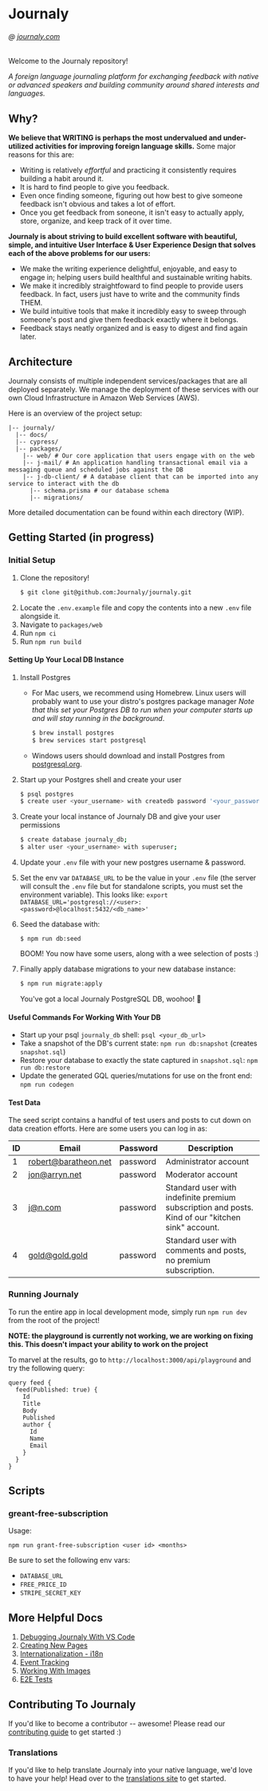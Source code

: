 # Journaly

###### @ [journaly.com](http://journaly.com)

Welcome to the Journaly repository!

_A foreign language journaling platform for exchanging feedback with native or advanced speakers and building community around shared interests and languages._

## Why?

**We believe that WRITING is perhaps the most undervalued and under-utilized activities for improving foreign language skills.**
Some major reasons for this are:

- Writing is relatively _effortful_ and practicing it consistently requires building a habit around it.
- It is hard to find people to give you feedback.
- Even once finding someone, figuring out how best to give someone feedback isn't obvious and takes a lot of effort.
- Once you get feedback from soneone, it isn't easy to actually apply, store, organize, and keep track of it over time.

**Journaly is about striving to build excellent software with beautiful, simple, and intuitive User Interface & User Experience Design that solves each of the above problems for our users:**

- We make the writing experience delightful, enjoyable, and easy to engage in; helping users build healthful and sustainable writing habits.
- We make it incredibly straightfoward to find people to provide users feedback. In fact, users just have to write and the community finds THEM.
- We build intuitive tools that make it incredibly easy to sweep through someone's post and give them feedback exactly where it belongs.
- Feedback stays neatly organized and is easy to digest and find again later.

## Architecture

Journaly consists of multiple independent services/packages that are all deployed separately.
We manage the deployment of these services with our own Cloud Infrastructure in Amazon Web Services (AWS).

Here is an overview of the project setup:

```
|-- journaly/
  |-- docs/
  |-- cypress/
  |-- packages/
    |-- web/ # Our core application that users engage with on the web
    |-- j-mail/ # An application handling transactional email via a messaging queue and scheduled jobs against the DB
    |-- j-db-client/ # A database client that can be imported into any service to interact with the db
      |-- schema.prisma # our database schema
      |-- migrations/
```

More detailed documentation can be found within each directory (WIP).

## Getting Started (in progress)

### Initial Setup

1. Clone the repository!
   ```sh
   $ git clone git@github.com:Journaly/journaly.git
   ```
1. Locate the `.env.example` file and copy the contents into a new `.env` file alongside it.
1. Navigate to `packages/web`
1. Run `npm ci`
1. Run `npm run build`

#### Setting Up Your Local DB Instance

1. Install Postgres
   - For Mac users, we recommend using Homebrew. Linux users will probably want to use your distro's postgres package manager
  _Note that this set your Postgres DB to run when your computer starts up and will stay running in the background_.

      ```bash
      $ brew install postgres
      $ brew services start postgresql
      ```

   - Windows users should download and install Postgres from [postgresql.org](https://www.postgresql.org/download/windows/).

1. Start up your Postgres shell and create your user

   ```bash
   $ psql postgres
   $ create user <your_username> with createdb password '<your_password>';
   ```

1. Create your local instance of Journaly DB and give your user permissions

   ```bash
   $ create database journaly_db;
   $ alter user <your_username> with superuser;
   ```

1. Update your `.env` file with your new postgres username & password.
1. Set the env var `DATABASE_URL` to be the value in your `.env` file (the server will consult the `.env` file but for standalone scripts, you must set the environment variable). This looks like: `export DATABASE_URL='postgresql://<user>:<password>@localhost:5432/<db_name>'`

1. Seed the database with:

   ```
   $ npm run db:seed
   ```

   BOOM! You now have some users, along with a wee selection of posts :)

1. Finally apply database migrations to your new database instance:

   ```bash
   $ npm run migrate:apply
   ```

   You've got a local Journaly PostgreSQL DB, woohoo! 🎉

#### Useful Commands For Working With Your DB

- Start up your psql `journaly_db` shell: `psql <your_db_url>`
- Take a snapshot of the DB's current state: `npm run db:snapshot` (creates `snapshot.sql`)
- Restore your database to exactly the state captured in `snapshot.sql`: `npm run db:restore`
- Update the generated GQL queries/mutations for use on the front end: `npm run codegen`

#### Test Data

The seed script contains a handful of test users and posts to cut down on data creation efforts. Here are some users you can log in as:

| ID | Email | Password | Description |
|----|-------|----------|-------------|
| 1 | robert@baratheon.net | password | Administrator account |
| 2 | jon@arryn.net | password | Moderator account |
| 3 | j@n.com | password | Standard user with indefinite premium subscription and posts. Kind of our "kitchen sink" account. |
| 4 | gold@gold.gold | password | Standard user with comments and posts, no premium subscription. |

### Running Journaly

To run the entire app in local development mode, simply run `npm run dev` from the root of the project!

**NOTE: the playground is currently not working, we are working on fixing this. This doesn't impact your ability to work on the project**

To marvel at the results, go to `http://localhost:3000/api/playground` and try the following query:

```gql
query feed {
  feed(Published: true) {
    Id
    Title
    Body
    Published
    author {
      Id
      Name
      Email
    }
  }
}
```

## Scripts

### greant-free-subscription

Usage:

```
npm run grant-free-subscription <user id> <months>
```

Be sure to set the following env vars:
- `DATABASE_URL`
- `FREE_PRICE_ID`
- `STRIPE_SECRET_KEY` 


## More Helpful Docs

1. [Debugging Journaly With VS Code](./docs/debugging.md)
1. [Creating New Pages](./docs/0-creating-pages.md)
1. [Internationalization - i18n](./docs/1-internationalization.md)
1. [Event Tracking](./docs/2-event-tracking.md)
1. [Working With Images](./docs/3-working-with-images.md)
1. [E2E Tests](./docs/4-e2e-tests.md)

## Contributing To Journaly

If you'd like to become a contributor -- awesome!
Please read our [contributing guide](./docs/contributing-guide.md) to get started :)

### Translations

If you'd like to help translate Journaly into your native language, we'd love to have your help! Head over to the [translations site](http://translations-website.s3-website.us-east-2.amazonaws.com/) to get started.

